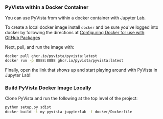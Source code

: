 ### PyVista within a Docker Container

You can use PyVista from within a docker container with Jupyter Lab.

To create a local docker image install ``docker`` and be sure you've logged into docker by following the directions at [Configuring Docker for use with GitHub Packages](https://docs.github.com/en/free-pro-team@latest/packages/using-github-packages-with-your-projects-ecosystem/configuring-docker-for-use-with-github-packages#authenticating-with-a-personal-access-token)

Next, pull, and run the image with:

```bash
docker pull ghcr.io/pyvista/pyvista:latest
docker run -p 8888:8888 ghcr.io/pyvista/pyvista:latest
```

Finally, open the link that shows up and start playing around with
PyVista in Jupyter Lab!


### Build PyVista Docker Image Locally

Clone PyVista and run the following at the top level of the project:

```bash
python setup.py sdist
docker build -t my-pyvista-jupyterlab -f docker/Dockerfile
```
